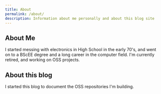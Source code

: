 ```yaml
---
title: About
permalink: /about/
description: Information about me personally and about this blog site
---
```


## About Me

I started messing with electronics in High School in the early 70's, and went on to a BScEE degree and a long career in the computer field. I'm currently retired, and working on OSS projects.

## About this blog

I started this blog to document the OSS repositories I'm building.

